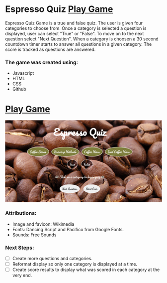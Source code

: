 # Espresso Quiz <a href= https://espresso-quiz.netlify.app/ >Play Game</a>

Espresso Quiz Game is a true and false quiz. The user is given four categories to choose from. Once a category is selected a question is displayed, user can select "True" or "False". To move on to the next question select "Next Question". When a category is choosen a 30 second countdown timer starts to answer all questions in a given category. The score is tracked as questions are answered.

### The game was created using:
- Javascript 
- HTML
- CSS
- Github

# <a href= https://espresso-quiz.netlify.app/ >Play Game</a>

<img src="./image/display.png" >

### Attributions:
* Image and favicon: Wikimedia
* Fonts: Dancing Script and Pacifico from Google Fonts. 
* Sounds: Free Sounds

### Next Steps: 

- [ ] Create more questions and categories.
- [ ] Reformat display so only one category is displayed at a time.
- [ ] Create score results to display what was scored in each   category at the very end.
